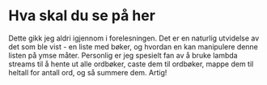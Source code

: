 # Hva skal du se på her
Dette gikk jeg aldri igjennom i forelesningen. Det er en naturlig utvidelse av det som ble vist - en liste med bøker, og hvordan en kan manipulere denne listen på ymse måter. Personlig er jeg spesielt fan av å bruke lambda streams til å hente ut alle ordbøker, caste dem til ordbøker, mappe dem til heltall for antall ord, og så summere dem. Artig!